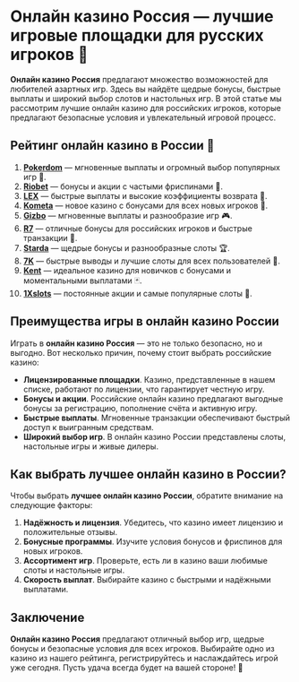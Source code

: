 # Онлайн казино Россия — лучшие игровые площадки для русских игроков 🎰

**Онлайн казино Россия** предлагают множество возможностей для любителей азартных игр. Здесь вы найдёте щедрые бонусы, быстрые выплаты и широкий выбор слотов и настольных игр. В этой статье мы рассмотрим лучшие онлайн казино для российских игроков, которые предлагают безопасные условия и увлекательный игровой процесс.

## Рейтинг онлайн казино в России 🎯

1. **[Pokerdom](https://brandplay.link/4k77v2yx)** — мгновенные выплаты и огромный выбор популярных игр 🎲.
2. **[Riobet](https://brandplay.link/7xBLTPyj)** — бонусы и акции с частыми фриспинами 🎁.
3. **[LEX](https://brandplay.link/zW4hdDFV)** — быстрые выплаты и высокие коэффициенты возврата 💸.
4. **[Kometa](https://brandplay.link/8ZymQJV8)** — новое казино с бонусами для всех новых игроков 🌟.
5. **[Gizbo](https://brandplay.link/bprXw4YV)** — мгновенные выплаты и разнообразие игр 🎮.
6. **[R7](https://brandplay.link/bMd3Yjsw)** — отличные бонусы для российских игроков и быстрые транзакции 🎰.
7. **[Starda](https://brandplay.link/fB7xwRFL)** — щедрые бонусы и разнообразные слоты 🏆.
8. **[7K](https://brandplay.link/BvQyFShp)** — быстрые выводы и лучшие слоты для всех пользователей 🎉.
9. **[Kent](https://brandplay.link/Fv2WP3js)** — идеальное казино для новичков с бонусами и моментальными выплатами 🃏.
10. **[1Xslots](https://brandplay.link/hSB1khtr)** — постоянные акции и самые популярные слоты 🎰.

## Преимущества игры в онлайн казино России

Играть в **онлайн казино Россия** — это не только безопасно, но и выгодно. Вот несколько причин, почему стоит выбрать российские казино:

- **Лицензированные площадки**. Казино, представленные в нашем списке, работают по лицензии, что гарантирует честную игру.
- **Бонусы и акции**. Российские онлайн казино предлагают выгодные бонусы за регистрацию, пополнение счёта и активную игру.
- **Быстрые выплаты**. Мгновенные транзакции обеспечивают быстрый доступ к выигранным средствам.
- **Широкий выбор игр**. В онлайн казино России представлены слоты, настольные игры и живые дилеры.

## Как выбрать лучшее онлайн казино в России?

Чтобы выбрать **лучшее онлайн казино России**, обратите внимание на следующие факторы:

1. **Надёжность и лицензия**. Убедитесь, что казино имеет лицензию и положительные отзывы.
2. **Бонусные программы**. Изучите условия бонусов и фриспинов для новых игроков.
3. **Ассортимент игр**. Проверьте, есть ли в казино ваши любимые слоты и настольные игры.
4. **Скорость выплат**. Выбирайте казино с быстрыми и надёжными выплатами.

## Заключение

**Онлайн казино Россия** предлагают отличный выбор игр, щедрые бонусы и безопасные условия для всех игроков. Выбирайте одно из казино из нашего рейтинга, регистрируйтесь и наслаждайтесь игрой уже сегодня. Пусть удача всегда будет на вашей стороне! 🎰
